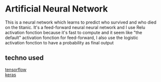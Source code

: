 
# Artificial Neural Network

This is a neural network which learns to predict who survived and who died on the titanic.
It's a feed-forward neural neural network and I use Relu activation fonction because it's fast to compute and it seem like "the default" activation fonction for feed-forward, I also use the logistic activation fonction to have a probability as final output

## techno used
[tensorflow](https://www.tensorflow.org/)<br/>
[keras](https://keras.io/)


